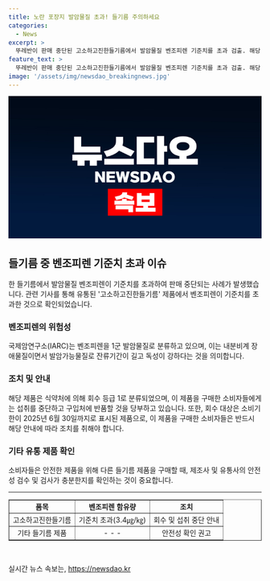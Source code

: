```yaml
---
title: 노란 포장지 발암물질 초과! 들기름 주의하세요
categories:
  - News
excerpt: >
  뚜레반이 판매 중단된 고소하고진한들기름에서 발암물질 벤조피렌 기준치를 초과 검출. 해당 제품은 벤조피렌 기준치 2.0㎍/㎏을 초과한 3.4㎍/㎏ 검출. 벤조피렌은 국제암연구소에서 1군 발암물질로 분류되며, 내분비계 장애와 잔류기간이 길고 독성이 강함. 소비자는 섭취 중단 및 반품이 필요. 해당 제품은 2025년 6월 30일까지 소비기한인 1.8ℓ 용량 제품.
feature_text: >
  뚜레반이 판매 중단된 고소하고진한들기름에서 발암물질 벤조피렌 기준치를 초과 검출. 해당 제품은 벤조피렌 기준치 2.0㎍/㎏을 초과한 3.4㎍/㎏ 검출. 벤조피렌은 국제암연구소에서 1군 발암물질로 분류되며, 내분비계 장애와 잔류기간이 길고 독성이 강함. 소비자는 섭취 중단 및 반품이 필요. 해당 제품은 2025년 6월 30일까지 소비기한인 1.8ℓ 용량 제품.
image: '/assets/img/newsdao_breakingnews.jpg'
---
```


<p><img src="/assets/img/newsdao_breakingnews.jpg" alt="ontimetimes 속보" /></p>

<h2 data-ke-size="size26">들기름 중 벤조피렌 기준치 초과 이슈</h2>

<p data-ke-size="size16">한 들기름에서 발암물질 벤조피렌이 기준치를 초과하여 판매 중단되는 사례가 발생했습니다. 관련 기사를 통해 유통된 '고소하고진한들기름' 제품에서 벤조피렌이 기준치를 초과한 것으로 확인되었습니다.</p>

<h3>벤조피렌의 위험성</h3>

<p data-ke-size="size16">국제암연구소(IARC)는 벤조피렌을 1군 발암물질로 분류하고 있으며, 이는 내분비계 장애물질이면서 발암가능물질로 잔류기간이 길고 독성이 강하다는 것을 의미합니다.</p>

<h3>조치 및 안내</h3>

<p data-ke-size="size16">해당 제품은 식약처에 의해 회수 등급 1로 분류되었으며, 이 제품을 구매한 소비자들에게는 섭취를 중단하고 구입처에 반품할 것을 당부하고 있습니다. 또한, 회수 대상은 소비기한이 2025년 6월 30일까지로 표시된 제품으로, 이 제품을 구매한 소비자들은 반드시 해당 안내에 따라 조치를 취해야 합니다.</p>

<h3>기타 유통 제품 확인</h3>

<p data-ke-size="size16">소비자들은 안전한 제품을 위해 다른 들기름 제품을 구매할 때, 제조사 및 유통사의 안전성 검수 및 검사가 충분한지를 확인하는 것이 중요합니다.</p>

<hr>

<table style="width: 100%;" border="1">
<tbody>
<tr>
<td style="text-align: center; height: 17px;"><b>품목</b></td>
<td style="text-align: center; height: 17px;"><b>벤조피렌 함유량</b></td>
<td style="text-align: center; height: 17px;"><b>조치</b></td>
</tr>
<tr>
<td style="text-align: center; height: 17px;">고소하고진한들기름</td>
<td style="text-align: center; height: 17px;">기준치 초과(3.4㎍/㎏)</td>
<td style="text-align: center; height: 17px;">회수 및 섭취 중단 안내</td>
</tr>
<tr>
<td style="text-align: center; height: 17px;">기타 들기름 제품</td>
<td style="text-align: center; height: 17px;">- - -</td>
<td style="text-align: center; height: 17px;">안전성 확인 권고</td>
</tr>
</tbody>
</table>

<p data-ke-size="size16">&nbsp;</p>
실시간 뉴스 속보는, <a href="https://newsdao.kr" rel="dofollow">https://newsdao.kr</a>


